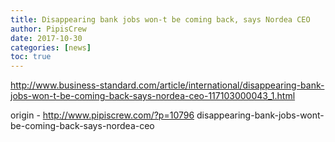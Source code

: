 ```yaml
---
title: Disappearing bank jobs won-t be coming back, says Nordea CEO
author: PipisCrew
date: 2017-10-30
categories: [news]
toc: true
---
```


http://www.business-standard.com/article/international/disappearing-bank-jobs-won-t-be-coming-back-says-nordea-ceo-117103000043_1.html

origin - http://www.pipiscrew.com/?p=10796 disappearing-bank-jobs-wont-be-coming-back-says-nordea-ceo